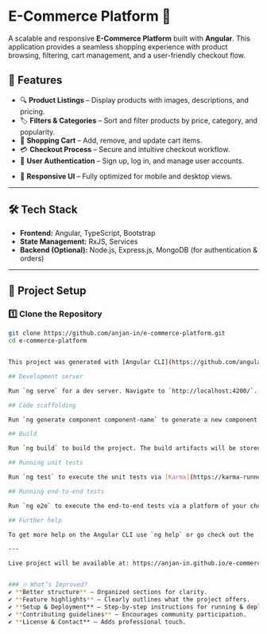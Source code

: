 # E-Commerce Platform 🛒
A scalable and responsive **E-Commerce Platform** built with **Angular**. This application provides a seamless shopping experience with product browsing, filtering, cart management, and a user-friendly checkout flow.

## 🚀 Features

- 🔍 **Product Listings** – Display products with images, descriptions, and pricing.
- 🏷️ **Filters & Categories** – Sort and filter products by price, category, and popularity.
- 🛒 **Shopping Cart** – Add, remove, and update cart items.
- 💳 **Checkout Process** – Secure and intuitive checkout workflow.
- 👤 **User Authentication** – Sign up, log in, and manage user accounts.
<!-- - 🌙 **Dark/Light Mode** – Theme switcher for better user experience. -->
- 📱 **Responsive UI** – Fully optimized for mobile and desktop views.

---

## 🛠 Tech Stack

- **Frontend:** Angular, TypeScript, Bootstrap
- **State Management:** RxJS, Services
- **Backend (Optional):** Node.js, Express.js, MongoDB (for authentication & orders)

---

## 📂 Project Setup

### 1️⃣ Clone the Repository
```sh
git clone https://github.com/anjan-in/e-commerce-platform.git
cd e-commerce-platform


This project was generated with [Angular CLI](https://github.com/angular/angular-cli) version 16.2.11.

## Development server

Run `ng serve` for a dev server. Navigate to `http://localhost:4200/`. The application will automatically reload if you change any of the source files.

## Code scaffolding

Run `ng generate component component-name` to generate a new component. You can also use `ng generate directive|pipe|service|class|guard|interface|enum|module`.

## Build

Run `ng build` to build the project. The build artifacts will be stored in the `dist/` directory.

## Running unit tests

Run `ng test` to execute the unit tests via [Karma](https://karma-runner.github.io).

## Running end-to-end tests

Run `ng e2e` to execute the end-to-end tests via a platform of your choice. To use this command, you need to first add a package that implements end-to-end testing capabilities.

## Further help

To get more help on the Angular CLI use `ng help` or go check out the [Angular CLI Overview and Command Reference](https://angular.io/cli) page.

---

Live project will be available at: https://anjan-in.github.io/e-commerce-platform/


### 🔥 What’s Improved?
✔ **Better structure** – Organized sections for clarity.  
✔ **Feature highlights** – Clearly outlines what the project offers.  
✔ **Setup & Deployment** – Step-by-step instructions for running & deploying the app.  
✔ **Contributing guidelines** – Encourages community participation.  
✔ **License & Contact** – Adds professional touch.